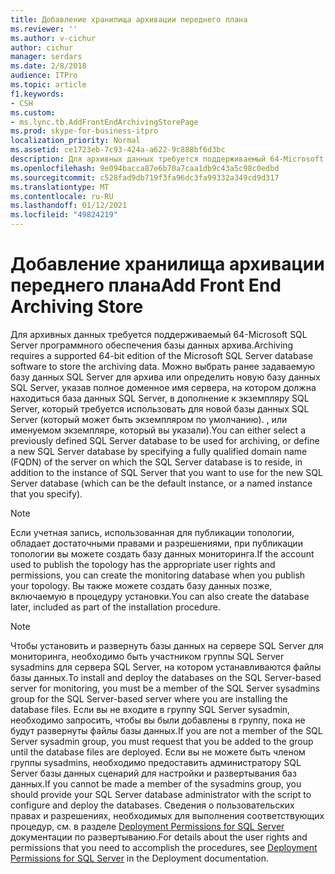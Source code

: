 ```yaml
---
title: Добавление хранилища архивации переднего плана
ms.reviewer: ''
ms.author: v-cichur
author: cichur
manager: serdars
ms.date: 2/8/2018
audience: ITPro
ms.topic: article
f1.keywords:
- CSH
ms.custom:
- ms.lync.tb.AddFrontEndArchivingStorePage
ms.prod: skype-for-business-itpro
localization_priority: Normal
ms.assetid: ce1723eb-7c93-424a-a622-9c888bf6d3bc
description: Для архивных данных требуется поддерживаемый 64-Microsoft SQL Server программного обеспечения базы данных архива. Можно выбрать ранее задаваемую базу данных SQL Server для архива или определить новую базу данных SQL Server, указав полное доменное имя сервера, на котором должна находиться база данных SQL Server, в дополнение к экземпляру SQL Server, который требуется использовать для новой базы данных SQL Server (который может быть экземпляром по умолчанию). , или именуемом экземпляре, который вы указали).
ms.openlocfilehash: 9e094bacca87e6b70a7caa1db9c43a5c98c0edbd
ms.sourcegitcommit: c528fad9db719f3fa96dc3fa99332a349cd9d317
ms.translationtype: MT
ms.contentlocale: ru-RU
ms.lasthandoff: 01/12/2021
ms.locfileid: "49824219"
---
```

# <a name="add-front-end-archiving-store"></a><span data-ttu-id="7d122-104">Добавление хранилища архивации переднего плана</span><span class="sxs-lookup"><span data-stu-id="7d122-104">Add Front End Archiving Store</span></span>

<span data-ttu-id="7d122-105">Для архивных данных требуется поддерживаемый 64-Microsoft SQL Server программного обеспечения базы данных архива.</span><span class="sxs-lookup"><span data-stu-id="7d122-105">Archiving requires a supported 64-bit edition of the Microsoft SQL Server database software to store the archiving data.</span></span> <span data-ttu-id="7d122-106">Можно выбрать ранее задаваемую базу данных SQL Server для архива или определить новую базу данных SQL Server, указав полное доменное имя сервера, на котором должна находиться база данных SQL Server, в дополнение к экземпляру SQL Server, который требуется использовать для новой базы данных SQL Server (который может быть экземпляром по умолчанию). , или именуемом экземпляре, который вы указали).</span><span class="sxs-lookup"><span data-stu-id="7d122-106">You can either select a previously defined SQL Server database to be used for archiving, or define a new SQL Server database by specifying a fully qualified domain name (FQDN) of the server on which the SQL Server database is to reside, in addition to the instance of SQL Server that you want to use for the new SQL Server database (which can be the default instance, or a named instance that you specify).</span></span>

> [!NOTE]
> <span data-ttu-id="7d122-107">Если учетная запись, использованная для публикации топологии, обладает достаточными правами и разрешениями, при публикации топологии вы можете создать базу данных мониторинга.</span><span class="sxs-lookup"><span data-stu-id="7d122-107">If the account used to publish the topology has the appropriate user rights and permissions, you can create the monitoring database when you publish your topology.</span></span> <span data-ttu-id="7d122-108">Вы также можете создать базу данных позже, включаемую в процедуру установки.</span><span class="sxs-lookup"><span data-stu-id="7d122-108">You can also create the database later, included as part of the installation procedure.</span></span>

> [!NOTE]
> <span data-ttu-id="7d122-109">Чтобы установить и развернуть базы данных на сервере SQL Server для мониторинга, необходимо быть участником группы SQL Server sysadmins для сервера SQL Server, на котором устанавливаются файлы базы данных.</span><span class="sxs-lookup"><span data-stu-id="7d122-109">To install and deploy the databases on the SQL Server-based server for monitoring, you must be a member of the SQL Server sysadmins group for the SQL Server-based server where you are installing the database files.</span></span> <span data-ttu-id="7d122-110">Если вы не входите в группу SQL Server sysadmin, необходимо запросить, чтобы вы были добавлены в группу, пока не будут развернуты файлы базы данных.</span><span class="sxs-lookup"><span data-stu-id="7d122-110">If you are not a member of the SQL Server sysadmin group, you must request that you be added to the group until the database files are deployed.</span></span> <span data-ttu-id="7d122-111">Если вы не можете быть членом группы sysadmins, необходимо предоставить администратору SQL Server базы данных сценарий для настройки и развертывания баз данных.</span><span class="sxs-lookup"><span data-stu-id="7d122-111">If you cannot be made a member of the sysadmins group, you should provide your SQL Server database administrator with the script to configure and deploy the databases.</span></span> <span data-ttu-id="7d122-112">Сведения о пользовательских правах и разрешениях, необходимых для выполнения соответствующих процедур, см. в разделе [Deployment Permissions for SQL Server](https://technet.microsoft.com/library/56ea0c02-bcf5-4d45-aa13-570531c29074.aspx) документации по развертыванию.</span><span class="sxs-lookup"><span data-stu-id="7d122-112">For details about the user rights and permissions that you need to accomplish the procedures, see [Deployment Permissions for SQL Server](https://technet.microsoft.com/library/56ea0c02-bcf5-4d45-aa13-570531c29074.aspx) in the Deployment documentation.</span></span>


